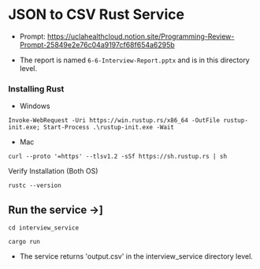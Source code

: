 # JSON to CSV Rust Service 

+ Prompt: https://uclahealthcloud.notion.site/Programming-Review-Prompt-25849e2e76c04a9197cf68f654a6295b

+ The report is named `6-6-Interview-Report.pptx` and is in this directory level.

### Installing Rust 

+ Windows

```Invoke-WebRequest -Uri https://win.rustup.rs/x86_64 -OutFile rustup-init.exe; Start-Process .\rustup-init.exe -Wait```

+ Mac

```curl --proto '=https' --tlsv1.2 -sSf https://sh.rustup.rs | sh```

Verify Installation (Both OS)

```rustc --version```

## Run the service ->]

```cd interview_service```

```cargo run```

+ The service returns 'output.csv' in the interview_service directory level.
